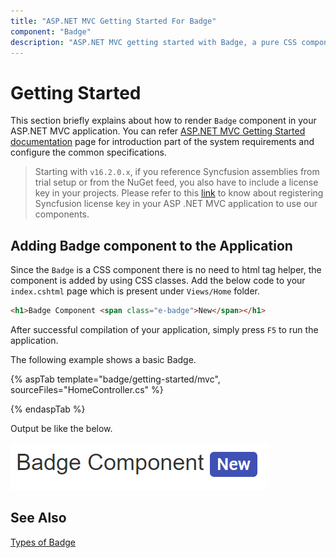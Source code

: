 ```yaml
---
title: "ASP.NET MVC Getting Started For Badge"
component: "Badge"
description: "ASP.NET MVC getting started with Badge, a pure CSS component."
---
```


# Getting Started

This section briefly explains about how to render `Badge` component in your ASP.NET MVC application. You can
refer [ASP.NET MVC Getting Started documentation](../getting-started/) page for introduction part
of the system requirements and configure the common specifications.

> Starting with `v16.2.0.x`, if you reference Syncfusion assemblies from trial setup or from the NuGet feed, you also have to include a license key in your projects. Please refer to this [link](https://help.syncfusion.com/common/essential-studio/licensing/license-key) to know about registering Syncfusion license key in your ASP .NET MVC application to use our components.

## Adding Badge component to the Application

Since the `Badge` is a CSS component there is no need to html tag helper, the component is added by using CSS
classes. Add the below code to your `index.cshtml` page which is present under `Views/Home` folder.

```html
<h1>Badge Component <span class="e-badge">New</span></h1>
```

After successful compilation of your application, simply press `F5` to run the application.

The following example shows a basic Badge.

{% aspTab template="badge/getting-started/mvc", sourceFiles="HomeController.cs" %}

{% endaspTab %}

Output be like the below.

![Badge Sample](./images/badge.PNG)

## See Also

[Types of Badge](./types)